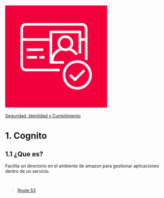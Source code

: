 ![Amazon Cognito](../../00_assets/Seguridad,%20identidad%20y%20cumplimiento/cognito-logo.png)

[Seguridad, Identidad y Cumplimiento](../../05-Seguridad_Identidad_y_Cumplimiento/)

# 1. Cognito

## 1.1 ¿Que es?

Facilita un directorio en el ambiente de amazon para gestionar aplicaciones dentro de un servicio.


<br/>

> [Route 53](./directoryService.md)

<br/>